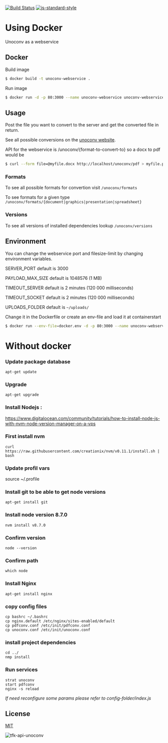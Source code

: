 [![Build Status](https://travis-ci.org/zrrrzzt/tfk-api-unoconv.svg?branch=master)](https://travis-ci.org/zrrrzzt/tfk-api-unoconv)
[![js-standard-style](https://img.shields.io/badge/code%20style-standard-brightgreen.svg?style=flat)](https://github.com/feross/standard)

# Using Docker

Unoconv as a webservice

## Docker

Build image

```bash
$ docker build -t unoconv-webservice .
```

Run image

```bash
$ docker run -d -p 80:3000 --name unoconv-webservice unoconv-webservice
```

## Usage

Post the file you want to convert to the server and get the converted file in return.

See all possible conversions on the [unoconv website](http://dag.wiee.rs/home-made/unoconv/).

API for the webservice is /unoconv/{format-to-convert-to} so a docx to pdf would be

```bash
$ curl --form file=@myfile.docx http://localhost/unoconv/pdf > myfile.pdf
```

### Formats

To see all possible formats for convertion visit ```/unoconv/formats```

To see formats for a given type ```/unoconv/formats/{document|graphics|presentation|spreadsheet}```

### Versions

To see all versions of installed dependencies lookup ```/unoconv/versions```

## Environment

You can change the webservice port and filesize-limit by changing environment variables.

SERVER_PORT default is 3000

PAYLOAD_MAX_SIZE default is 1048576 (1 MB)

TIMEOUT_SERVER default is 2 minutes (120 000 milliseconds)

TIMEOUT_SOCKET default is 2 minutes (120 000 milliseconds)

UPLOADS_FOLDER default is ```~/uploads/```

Change it in the Dockerfile or create an env-file and load it at containerstart

```bash
$ docker run --env-file=docker.env -d -p 80:3000 --name unoconv-webservice unoconv-webservice
```

# Without docker 

### Update package database

    apt-get update

### Upgrade

    apt-get upgrade
  
### Install Nodejs : 
https://www.digitalocean.com/community/tutorials/how-to-install-node-js-with-nvm-node-version-manager-on-a-vps

### First install nvm

    curl https://raw.githubusercontent.com/creationix/nvm/v0.11.1/install.sh | bash

### Update profil vars

source ~/.profile

### Install git to be able to get node versions

    apt-get install git

### Install node version 8.7.0

    nvm install v8.7.0

### Confirm version

    node --version

### Confirm path

    which node

### Install Nginx

    apt-get install nginx

### copy config files 

    cp bashrc ~/.bashrc
    cp nginx.default /etc/nginx/sites-enabled/default
    cp pdfconv.conf /etc/init/pdfconv.conf
    cp unoconv.conf /etc/init/unoconv.conf

### install project dependencies

    cd ../
    nmp install

### Run services

    strat unoconv
    start pdfconv
    nginx -s reload


*If need reconfigure some params please refer to config-folder/index.js*

## License

[MIT](LICENSE)

![tfk-api-unoconv](https://robots.kebabstudios.party/tfk-api-unoconv.png "Robohash image of tfk-api-unoconv")
